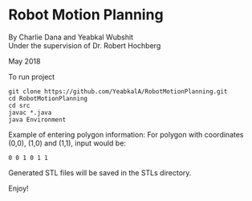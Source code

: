 # Robot Motion Planning

By Charlie Dana and Yeabkal Wubshit <br>
Under the supervision of Dr. Robert Hochberg <br>

May 2018

To run project

```
git clone https://github.com/YeabkalA/RobotMotionPlanning.git
cd RobotMotionPlanning
cd src
javac *.java
java Environment

```

Example of entering polygon information:
For polygon with coordinates (0,0), (1,0) and (1,1), input would be:

```
0 0 1 0 1 1
```

Generated STL files will be saved in the STLs directory.

Enjoy!


